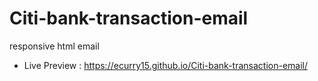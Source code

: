 # Citi-bank-transaction-email
responsive html email
- Live Preview : https://ecurry15.github.io/Citi-bank-transaction-email/
